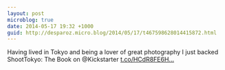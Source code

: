 ```yaml
---
layout: post
microblog: true
date: 2014-05-17 19:32 +1000
guid: http://desparoz.micro.blog/2014/05/17/t467598628014415872.html
---
```

Having lived in Tokyo and being a lover of great photography I just backed ShootTokyo: The Book on @Kickstarter [t.co/HCdR8FE6H...](http://t.co/HCdR8FE6H4)
